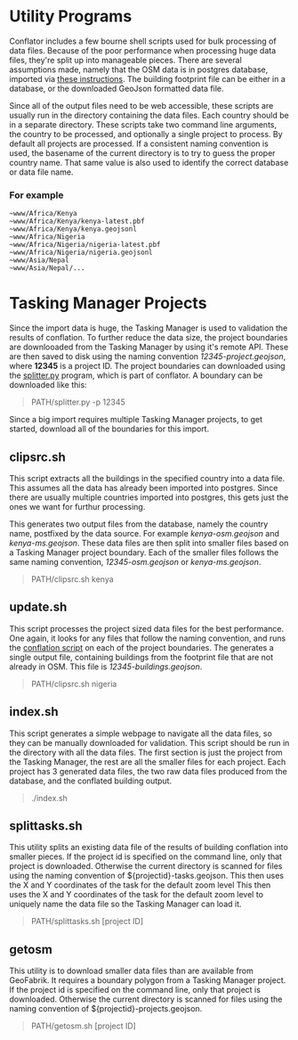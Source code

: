 # Utility Programs

Conflator includes a few bourne shell scripts used for bulk
processing of data files. Because of the poor performance when
processing huge data files, they're split up into manageable
pieces. There are several assumptions made, namely that the OSM data
is in postgres database, imported via [these
instructions](conflation.md). The building footprint file can be
either in a database, or the downloaded GeoJson formatted data file.

Since all of the output files need to be web accessible, these scripts
are usually run in the directory containing the data files. Each
country should be in a separate directory. These scripts take two
command line arguments, the country to be processed, and optionally a
single project to process. By default all projects are processed. If a
consistent naming convention is used, the basename of the current
directory is to try to guess the proper country name. That same value
is also used to identify the correct database or data file name.

### For example

	~www/Africa/Kenya
	~www/Africa/Kenya/kenya-latest.pbf
	~www/Africa/Kenya/kenya.geojsonl
	~www/Africa/Nigeria
	~www/Africa/Nigeria/nigeria-latest.pbf
	~www/Africa/Nigeria/nigeria.geojsonl
	~www/Asia/Nepal
	~www/Asia/Nepal/...

# Tasking Manager Projects

Since the import data is huge, the Tasking Manager is used to
validation the results of conflation. To further reduce the data size,
the project boundaries are downlooaded from the Tasking Manager by
using it's remote API. These are then saved to disk using the naming
convention *12345-project.geojson*, where **12345** is a project
ID. The project boundaries can downloaded using the
[splitter.py](splitter.md) program, which is part of conflator. A
boundary can be downloaded like this:

> PATH/splitter.py -p 12345

Since a big import requires multiple Tasking Manager projects, to get
started, download all of the boundaries for this import.

## clipsrc.sh

This script extracts all the buildings in the specified country into a
data file. This assumes all the data has already been imported into
postgres. Since there are usually multiple countries imported into
postgres, this gets just the ones we want for furthur processing. 

This generates two output files from the database, namely the country
name, postfixed by the data source. For example *kenya-osm.geojson*
and *kenya-ms.geojson*. These data files are then split into
smaller files based on a Tasking Manager project boundary. Each of the
smaller files follows the same naming convention, *12345-osm.geojson*
or *kenya-ms.geojson*.

> PATH/clipsrc.sh kenya

## update.sh

This script processes the project sized data files for the best
performance. One again, it looks for any files that follow the naming
convention, and runs the [conflation script](conflator.md) on each of
the project boundaries. The generates a single output file, containing
buildings from the footprint file that are not already in OSM. This
file is *12345-buildings.geojson*.

> PATH/clipsrc.sh nigeria

## index.sh

This script generates a simple webpage to navigate all the data files,
so they can be manually downloaded for validation. This script should
be run in the directory with all the data files. The first section is
just the project from the Tasking Manager, the rest are all the
smaller files for each project. Each project has 3 generated data
files, the two raw data files produced from the database, and the
conflated building output.

> ./index.sh

## splittasks.sh

This utility splits an existing data file of the results of building
conflation into smaller pieces. If the project id is specified on the
command line, only that project is downloaded. Otherwise the current
directory is scanned for files using the naming convention of
${projectid}-tasks.geojson. This then uses the X and Y coordinates of
the task for the default zoom level  This then uses the X and Y
coordinates of the task for the default zoom level to uniquely name
the data file so the Tasking Manager can load it.

> PATH/splittasks.sh [project ID]

## getosm

This utility is to download smaller data files than are available
from GeoFabrik. It requires a boundary polygon from a Tasking Manager
project. If the project id is specified on the command line, only that
project is downloaded. Otherwise the current directory is scanned for
files using the naming convention of ${projectid}-projects.geojson.

> PATH/getosm.sh [project ID]

